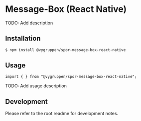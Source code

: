 # Message-Box (React Native)

TODO: Add description

## Installation

```bash
$ npm install @vygruppen/spor-message-box-react-native
```

## Usage

```tsx
import { } from "@vygruppen/spor-message-box-react-native";
```
TODO: Add usage description

## Development

Please refer to the root readme for development notes.
